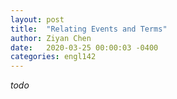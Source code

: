 ```yaml
---
layout: post
title:  "Relating Events and Terms"
author: Ziyan Chen
date:   2020-03-25 00:00:03 -0400
categories: engl142
---
```

*todo*
